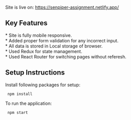 
Site is live on:  https://senpiper-assignment.netlify.app/

<h2>Key Features </h2>
* Site is fully mobile responsive. <br>
* Added proper form validation for any incorrect input.<br>
* All data is stored in Local storage of browser.<br>
* Used Redux for state management.<br>
* Used React Router for switching pages without referesh. <br>


<h2>Setup Instructions</h2>

Install following packages for setup: 

<code> npm install </code>

To run the application: 

<code> npm start </code>

